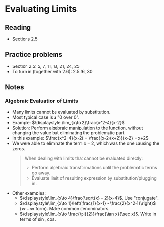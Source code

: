 # Evaluating Limits

## Reading

- Sections 2.5

## Practice problems

- Section 2.5: 5, 7, 11, 13, 21, 24, 25
- To turn in (together with 2.6): 2.5 16, 30

## Notes

### Algebraic Evaluation of Limits

- Many limits cannot be evaluated by substitution.
- Most typical case is a "0 over 0".
- Example: $\displaystyle \lim_{x\to 2}\frac{x^2-4}{x-2}$
- Solution: Perform algebraic manipulation to the function, without changing the value but eliminating the problematic part.
- In this example: $\frac{x^2-4}{x-2} = \frac{(x-2)(x+2)}{x-2} = x+2$
- We were able to eliminate the term $x-2$, which was the one causing the zeros.
    > When dealing with limits that cannot be evaluated directly:
    >
    > - Perform algebraic transformations until the problematic terms go away.
    > - Evaluate limit of resulting expression by substitution/plugging in.
- Other examples:
    - $\displaystyle\lim_{x\to 4}\frac{\sqrt{x} - 2}{x-4}$. Use "conjugate".
    - $\displaystyle\lim_{x\to 1}\left(\frac{1}{x-1} - \frac{2}{x^2-1}\right)$ ($\infty - \infty$ form). Make common denominators.
    - $\displaystyle\lim_{x\to \frac{\pi}{2}}\frac{\tan x}{\sec x}$. Write in terms of $\sin$, $\cos$.
